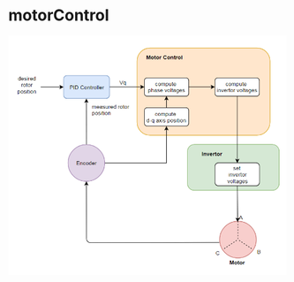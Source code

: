 # motorControl

![control structire](https://github.com/ViktorAnchutin/motorControl/blob/master/pictures/motorControl.PNG?raw=true)
